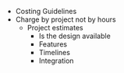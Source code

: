 - Costing Guidelines
- Charge by project not by hours
    - Project estimates
        - Is the design available
        - Features
        - Timelines
        - Integration